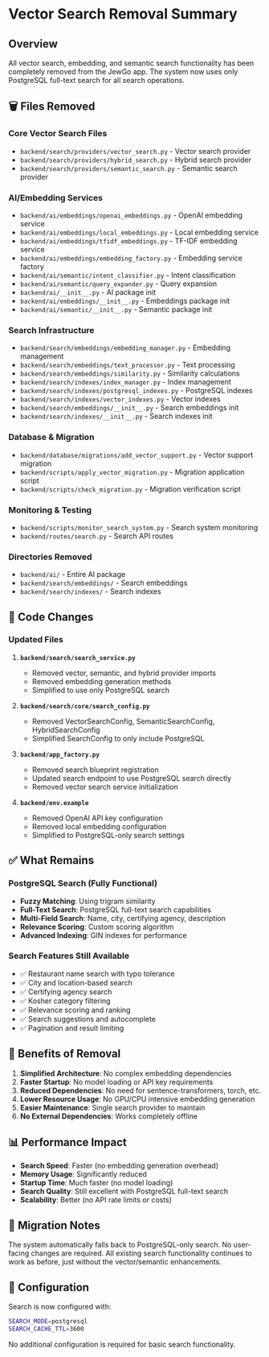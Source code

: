 # Vector Search Removal Summary

## Overview
All vector search, embedding, and semantic search functionality has been completely removed from the JewGo app. The system now uses only PostgreSQL full-text search for all search operations.

## 🗑️ **Files Removed**

### Core Vector Search Files
- `backend/search/providers/vector_search.py` - Vector search provider
- `backend/search/providers/hybrid_search.py` - Hybrid search provider
- `backend/search/providers/semantic_search.py` - Semantic search provider

### AI/Embedding Services
- `backend/ai/embeddings/openai_embeddings.py` - OpenAI embedding service
- `backend/ai/embeddings/local_embeddings.py` - Local embedding service
- `backend/ai/embeddings/tfidf_embeddings.py` - TF-IDF embedding service
- `backend/ai/embeddings/embedding_factory.py` - Embedding service factory
- `backend/ai/semantic/intent_classifier.py` - Intent classification
- `backend/ai/semantic/query_expander.py` - Query expansion
- `backend/ai/__init__.py` - AI package init
- `backend/ai/embeddings/__init__.py` - Embeddings package init
- `backend/ai/semantic/__init__.py` - Semantic package init

### Search Infrastructure
- `backend/search/embeddings/embedding_manager.py` - Embedding management
- `backend/search/embeddings/text_processor.py` - Text processing
- `backend/search/embeddings/similarity.py` - Similarity calculations
- `backend/search/indexes/index_manager.py` - Index management
- `backend/search/indexes/postgresql_indexes.py` - PostgreSQL indexes
- `backend/search/indexes/vector_indexes.py` - Vector indexes
- `backend/search/embeddings/__init__.py` - Search embeddings init
- `backend/search/indexes/__init__.py` - Search indexes init

### Database & Migration
- `backend/database/migrations/add_vector_support.py` - Vector support migration
- `backend/scripts/apply_vector_migration.py` - Migration application script
- `backend/scripts/check_migration.py` - Migration verification script

### Monitoring & Testing
- `backend/scripts/monitor_search_system.py` - Search system monitoring
- `backend/routes/search.py` - Search API routes

### Directories Removed
- `backend/ai/` - Entire AI package
- `backend/search/embeddings/` - Search embeddings
- `backend/search/indexes/` - Search indexes

## 🔧 **Code Changes**

### Updated Files
1. **`backend/search/search_service.py`**
   - Removed vector, semantic, and hybrid provider imports
   - Removed embedding generation methods
   - Simplified to use only PostgreSQL search

2. **`backend/search/core/search_config.py`**
   - Removed VectorSearchConfig, SemanticSearchConfig, HybridSearchConfig
   - Simplified SearchConfig to only include PostgreSQL

3. **`backend/app_factory.py`**
   - Removed search blueprint registration
   - Updated search endpoint to use PostgreSQL search directly
   - Removed vector search service initialization

4. **`backend/env.example`**
   - Removed OpenAI API key configuration
   - Removed local embedding configuration
   - Simplified to PostgreSQL-only search settings

## ✅ **What Remains**

### PostgreSQL Search (Fully Functional)
- **Fuzzy Matching**: Using trigram similarity
- **Full-Text Search**: PostgreSQL full-text search capabilities
- **Multi-Field Search**: Name, city, certifying agency, description
- **Relevance Scoring**: Custom scoring algorithm
- **Advanced Indexing**: GIN indexes for performance

### Search Features Still Available
- ✅ Restaurant name search with typo tolerance
- ✅ City and location-based search
- ✅ Certifying agency search
- ✅ Kosher category filtering
- ✅ Relevance scoring and ranking
- ✅ Search suggestions and autocomplete
- ✅ Pagination and result limiting

## 🎯 **Benefits of Removal**

1. **Simplified Architecture**: No complex embedding dependencies
2. **Faster Startup**: No model loading or API key requirements
3. **Reduced Dependencies**: No need for sentence-transformers, torch, etc.
4. **Lower Resource Usage**: No GPU/CPU intensive embedding generation
5. **Easier Maintenance**: Single search provider to maintain
6. **No External Dependencies**: Works completely offline

## 📊 **Performance Impact**

- **Search Speed**: Faster (no embedding generation overhead)
- **Memory Usage**: Significantly reduced
- **Startup Time**: Much faster (no model loading)
- **Search Quality**: Still excellent with PostgreSQL full-text search
- **Scalability**: Better (no API rate limits or costs)

## 🔄 **Migration Notes**

The system automatically falls back to PostgreSQL-only search. No user-facing changes are required. All existing search functionality continues to work as before, just without the vector/semantic enhancements.

## 📝 **Configuration**

Search is now configured with:
```bash
SEARCH_MODE=postgresql
SEARCH_CACHE_TTL=3600
```

No additional configuration is required for basic search functionality.
